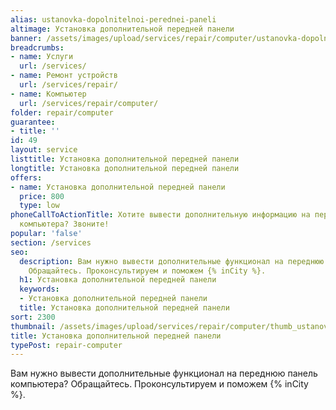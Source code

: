 ```yaml
---
alias: ustanovka-dopolnitelnoi-perednei-paneli
altimage: Установка дополнительной передней панели
banner: /assets/images/upload/services/repair/computer/ustanovka-dopolnitelnoi-perednei-paneli.jpg
breadcrumbs:
- name: Услуги
  url: /services/
- name: Ремонт устройств
  url: /services/repair/
- name: Компьютер
  url: /services/repair/computer/
folder: repair/computer
guarantee:
- title: ''
id: 49
layout: service
listtitle: Установка дополнительной передней панели
longtitle: Установка дополнительной передней панели
offers:
- name: Установка дополнительной передней панели
  price: 800
  type: low
phoneCallToActionTitle: Хотите вывести дополнительную информацию на переднюю панель
  компьютера? Звоните!
popular: 'false'
section: /services
seo:
  description: Вам нужно вывести дополнительные функционал на переднюю панель компьютера?
    Обращайтесь. Проконсультируем и поможем {% inCity %}.
  h1: Установка дополнительной передней панели
  keywords:
  - Установка дополнительной передней панели
  title: Установка дополнительной передней панели
sort: 2300
thumbnail: /assets/images/upload/services/repair/computer/thumb_ustanovka-dopolnitelnoi-perednei-paneli.jpg
title: Установка дополнительной передней панели
typePost: repair-computer
---
```

Вам нужно вывести дополнительные функционал на переднюю панель компьютера? Обращайтесь. Проконсультируем и поможем {% inCity %}.